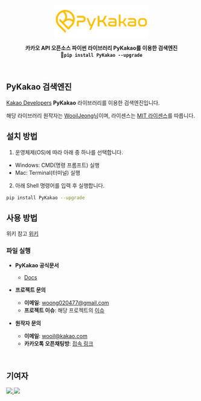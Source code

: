 <div align="center">

<img src="https://github.com/WooilJeong/PyKakao/blob/main/assets/img/logo.png?raw=true" width="250" />

<b>카카오 API 오픈소스 파이썬 라이브러리 PyKakao를 이용한 검색엔진</b><br>
<b>🚀`pip install PyKakao --upgrade`</b>

</div>

<br>

<div align="left">

## PyKakao 검색엔진

[Kakao Developers](https://developers.kakao.com/) **PyKakao** 라이브러리를 이용한 검색엔진입니다.

해당 라이브러리 원작자는 [WooilJeong](https://github.com/WooilJeong/PyKakao/)님이며, 라이센스는 [MIT 라이센스](https://github.com/WoongJiKang/PyKakao?tab=License-1-ov-file#)를 따릅니다.
<br>

## 설치 방법

1. 운영체제(OS)에 따라 아래 중 하나를 선택합니다.

- Windows: CMD(명령 프롬프트) 실행
- Mac: Terminal(터미널) 실행

2. 아래 Shell 명령어를 입력 후 실행합니다.

```bash
pip install PyKakao --upgrade
```

## 사용 방법

위키 참고 [위키](https://github.com/WoongJiKang/PyKakao_Search_Engine/wiki)

### 파일 실행

- **PyKakao 공식문서**
  - [Docs](https://wooiljeong.github.io/PyKakao/)

- **프로젝트 문의**
  - **이메일**: woong020477@gmail.com
  - **프로젝트 이슈**: 해당 프로젝트의 [이슈](https://github.com/WoongJiKang/PyKakao_Search_Engine/issues)

- **원작자 문의**
  - **이메일**: wooil@kakao.com  
  - **카카오톡 오픈채팅방**: [접속 링크](https://open.kakao.com/o/gh1N1kJe)

<br>

## 기여자

<a href="https://github.com/WoongJiKang/PyKakao_Search_Engine/graphs/contributors">
  <img src="https://contrib.rocks/image?repo=WoongJiKang/PyKakao_Search_Engine" />
  <img src="https://contrib.rocks/image?repo=kwj00310/PyKakao_Search_Engine" />
</a>

<br>
